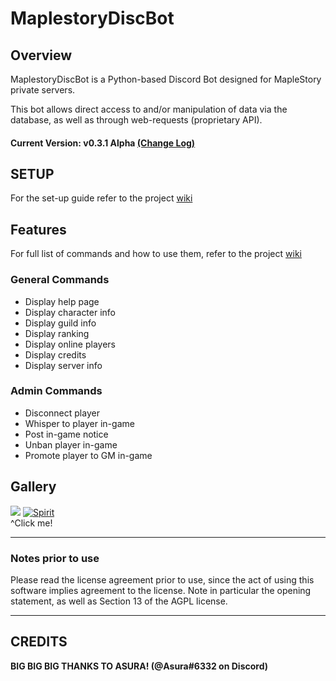 # MaplestoryDiscBot


## Overview
  MaplestoryDiscBot is a Python-based Discord Bot designed for MapleStory private servers.
  
  This bot allows direct access to and/or manipulation of data via the database, as well as through web-requests (proprietary API).
  
  #### Current Version: v0.3.1 Alpha [(Change Log)](changelog.md)  

## SETUP
For the set-up guide refer to the project [wiki](https://github.com/Descended/MaplestoryDiscBot/wiki/Setup)

## Features
For full list of commands and how to use them, refer to the project [wiki](https://github.com/Descended/MaplestoryDiscBot/wiki/List-of-Commands)
### General Commands
  - Display help page
  - Display character info
  - Display guild info
  - Display ranking
  - Display online players
  - Display credits
  - Display server info
  
### Admin Commands  
  - Disconnect player
  - Whisper to player in-game
  - Post in-game notice
  - Unban player in-game
  - Promote player to GM in-game

## Gallery
![](https://cdn.discordapp.com/attachments/729217437966270464/775019302997852190/unknown.png)
[![Spirit](https://img.youtube.com/vi/1yGeVdkj5_s/0.jpg)](https://www.youtube.com/watch?v=1yGeVdkj5_s)  
^Click me!

---

### Notes prior to use
Please read the license agreement prior to use, since the act of using this software implies agreement to the license. Note in particular the opening statement, as well as Section 13 of the AGPL license.

---
## CREDITS
**BIG BIG BIG THANKS TO ASURA! (@Asura#6332 on Discord)**
